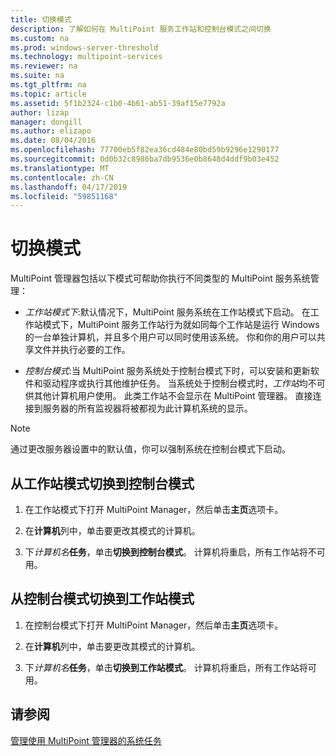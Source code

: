 ```yaml
---
title: 切换模式
description: 了解如何在 MultiPoint 服务工作站和控制台模式之间切换
ms.custom: na
ms.prod: windows-server-threshold
ms.technology: multipoint-services
ms.reviewer: na
ms.suite: na
ms.tgt_pltfrm: na
ms.topic: article
ms.assetid: 5f1b2324-c1b0-4b61-ab51-39af15e7792a
author: lizap
manager: dongill
ms.author: elizapo
ms.date: 08/04/2016
ms.openlocfilehash: 77700eb5f82ea36cd484e80bd59b9296e1290177
ms.sourcegitcommit: 0d0b32c8986ba7db9536e0b8648d4ddf9b03e452
ms.translationtype: MT
ms.contentlocale: zh-CN
ms.lasthandoff: 04/17/2019
ms.locfileid: "59851168"
---
```

# <a name="switch-between-modes"></a>切换模式
MultiPoint 管理器包括以下模式可帮助你执行不同类型的 MultiPoint 服务系统管理：  
  
-   *工作站模式下*:默认情况下，MultiPoint 服务系统在工作站模式下启动。 在工作站模式下，MultiPoint 服务工作站行为就如同每个工作站是运行 Windows 的一台单独计算机，并且多个用户可以同时使用该系统。 你和你的用户可以共享文件并执行必要的工作。  
  
-   *控制台模式*:当 MultiPoint 服务系统处于控制台模式下时，可以安装和更新软件和驱动程序或执行其他维护任务。 当系统处于控制台模式时，*工作站*均不可供其他计算机用户使用。 此类工作站不会显示在 MultiPoint 管理器。 直接连接到服务器的所有监视器将被都视为此计算机系统的显示。   
  
> [!NOTE]  
> 通过更改服务器设置中的默认值，你可以强制系统在控制台模式下启动。  
## <a name="to-switch-from-station-mode-to-console-mode"></a>从工作站模式切换到控制台模式  
  
1.  在工作站模式下打开 MultiPoint Manager，然后单击**主页**选项卡。  
  
2.  在**计算机**列中，单击要更改其模式的计算机。  
  
3.  下*计算机名***任务**，单击**切换到控制台模式**。 计算机将重启，所有工作站将不可用。  
  
## <a name="to-switch-from-console-mode-to-station-mode"></a>从控制台模式切换到工作站模式  
  
1.  在控制台模式下打开 MultiPoint Manager，然后单击**主页**选项卡。  
  
2.  在**计算机**列中，单击要更改其模式的计算机。  
  
3.  下*计算机名***任务**，单击**切换到工作站模式**。 计算机将重启，所有工作站将可用。  
  
## <a name="see-also"></a>请参阅  
[管理使用 MultiPoint 管理器的系统任务](Manage-System-Tasks-Using-MultiPoint-Manager.md)